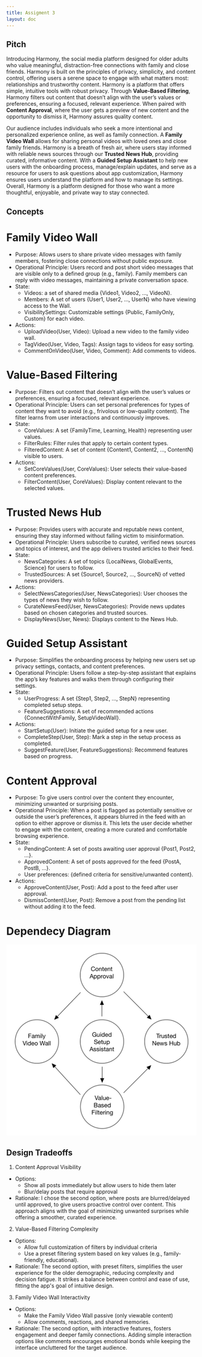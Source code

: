 ```yaml
---
title: Assigment 3
layout: doc
---
```


## Pitch
Introducing Harmony, the social media platform designed for older adults who value meaningful, distraction-free connections with family and close friends. Harmony is built on the principles of privacy, simplicity, and content control, offering users a serene space to engage with what matters most: relationships and trustworthy content. Harmony is a platform that offers simple, intuitive tools with robust privacy. Through **Value-Based Filtering**, Harmony filters out content that doesn’t align with the user’s values or preferences, ensuring a focused, relevant experience. When paired with **Content Approval**, where the user gets a preview of new content and the opportunity to dismiss it, Harmony assures quality content.

Our audience includes individuals who seek a more intentional and personalized experience online, as well as family connection. A **Family Video Wall** allows for sharing personal videos with loved ones and close family friends. Harmony is a breath of fresh air, where users stay informed with reliable news sources through our **Trusted News Hub**, providing curated, informative content. With a **Guided Setup Assistant** to help new users with the onboarding process, manage/explain updates, and serve as a resource for users to ask questions about app customization, Harmony ensures users understand the platform and how to manage its settings. Overall, Harmony is a platform designed for those who want a more thoughtful, enjoyable, and private way to stay connected.

## Concepts

# Family Video Wall 
- Purpose: Allows users to share private video messages with family members, fostering close connections without public exposure.
- Operational Principle: Users record and post short video messages that are visible only to a defined group (e.g., family). Family members can reply with video messages, maintaining a private conversation space.
- State:
    - Videos: a set of shared media {Video1, Video2, …, VideoN}.
    - Members: A set of users {User1, User2, …, UserN} who have viewing access to the Wall.
    - VisibilitySettings: Customizable settings {Public, FamilyOnly, Custom} for each video.
- Actions:
    - UploadVideo(User, Video): Upload a new video to the family video wall.
    - TagVideo(User, Video, Tags): Assign tags to videos for easy sorting.
    - CommentOnVideo(User, Video, Comment): Add comments to videos.

# Value-Based Filtering 
- Purpose: Filters out content that doesn’t align with the user’s values or preferences, ensuring a focused, relevant experience.
- Operational Principle: Users can set personal preferences for types of content they want to avoid (e.g., frivolous or low-quality content). The filter learns from user interactions and continuously improves.
- State: 
    - CoreValues: A set {FamilyTime, Learning, Health} representing user values.
    - FilterRules: Filter rules that apply to certain content types.
    - FilteredContent: A set of content {Content1, Content2, ..., ContentN} visible to users.
- Actions:
    - SetCoreValues(User, CoreValues): User selects their value-based content preferences.
    - FilterContent(User, CoreValues): Display content relevant to the selected values.

# Trusted News Hub 
- Purpose: Provides users with accurate and reputable news content, ensuring they stay informed without falling victim to misinformation.
- Operational Principle: Users subscribe to curated, verified news sources and topics of interest, and the app delivers trusted articles to their feed.
- State: 
    - NewsCategories: A set of topics {LocalNews, GlobalEvents, Science} for users to follow.
    - TrustedSources: A set {Source1, Source2, ..., SourceN} of vetted news providers.
- Actions:
    - SelectNewsCategories(User, NewsCategories): User chooses the types of news they wish to follow.
    - CurateNewsFeed(User, NewsCategories): Provide news updates based on chosen categories and trusted sources.
    - DisplayNews(User, News): Displays content to the News Hub.

# Guided Setup Assistant
- Purpose: Simplifies the onboarding process by helping new users set up privacy settings, contacts, and content preferences.
- Operational Principle: Users follow a step-by-step assistant that explains the app’s key features and walks them through configuring their settings.
- State: 
    - UserProgress: A set {Step1, Step2, ..., StepN} representing completed setup steps.
    - FeatureSuggestions: A set of recommended actions {ConnectWithFamily, SetupVideoWall}.
- Actions:
    - StartSetup(User): Initiate the guided setup for a new user.
    - CompleteStep(User, Step): Mark a step in the setup process as completed.
    - SuggestFeature(User, FeatureSuggestions): Recommend features based on progress.

# Content Approval
- Purpose: To give users control over the content they encounter, minimizing unwanted or surprising posts.
- Operational Principle: When a post is flagged as potentially sensitive or outside the user’s preferences, it appears blurred in the feed with an option to either approve or dismiss it. This lets the user decide whether to engage with the content, creating a more curated and comfortable browsing experience.
- State: 
    - PendingContent: A set of posts awaiting user approval {Post1, Post2, ...}.
    - ApprovedContent: A set of posts approved for the feed {PostA, PostB, ...}.
    - User preferences: {defined criteria for sensitive/unwanted content}.
- Actions:
    - ApproveContent(User, Post): Add a post to the feed after user approval.
    - DismissContent(User, Post): Remove a post from the pending list without adding it to the feed.

# Dependecy Diagram
![Dep Diagram](../../assets/images/A3/DepDiagram.jpeg)

## Design Tradeoffs
1. Content Approval Visibility
- Options:
    - Show all posts immediately but allow users to hide them later
    - Blur/delay posts that require approval
- Rationale: I chose the second option, where posts are blurred/delayed until approved, to give users proactive control over content. This approach aligns with the goal of minimizing unwanted surprises while offering a smoother, curated experience.

2. Value-Based Filtering Complexity
- Options:
    - Allow full customization of filters by individual criteria
    - Use a preset filtering system based on key values (e.g., family-friendly, educational).
- Rationale: The second option, with preset filters, simplifies the user experience for the older demographic, reducing complexity and decision fatigue. It strikes a balance between control and ease of use, fitting the app's goal of intuitive design.

3. Family Video Wall Interactivity
- Options:
    - Make the Family Video Wall passive (only viewable content)
    - Allow comments, reactions, and shared memories.
- Rationale: The second option, with interactive features, fosters engagement and deeper family connections. Adding simple interaction options like comments encourages emotional bonds while keeping the interface uncluttered for the target audience.